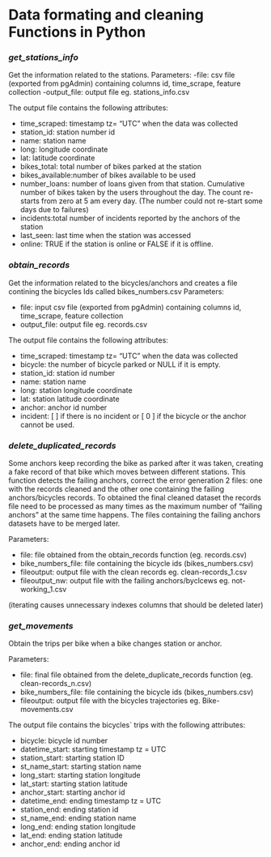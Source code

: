 # Data formating and cleaning Functions in Python

### *get_stations_info*
Get the information related to the stations. 
Parameters: 
-file: csv file (exported from pgAdmin) containing columns id, time_scrape, feature collection 
-output_file: output file eg. stations_info.csv 

The output file contains the following attributes:
- time_scraped: timestamp tz= “UTC” when the data was collected 
- station_id: station number id 
- name: station name
- long: longitude coordinate
- lat: latitude coordinate
- bikes_total: total number of bikes parked at the station
- bikes_available:number of bikes available to be used
- number_loans: number of loans given from that station. Cumulative number of bikes taken by the users throughout the day. The count re-starts from zero at 5 am every day.  (The number could not re-start some days due to failures)
- incidents:total number of incidents reported by the anchors of the station
- last_seen: last time when the station was accessed 
- online: TRUE if the station is online or FALSE if it is offline. 

### *obtain_records*
Get the information related to the bicycles/anchors and creates a file contining the bicycles Ids called bikes_numbers.csv 
Parameters: 
- file: input csv file (exported from pgAdmin) containing columns id, time_scrape, feature collection 
- output_file: output file eg. records.csv  

The output file contains the following attributes:
- time_scraped: timestamp tz= “UTC” when the data was collected 
- bicycle: the number of bicycle parked or NULL if it is empty. 
- station_id: station id number 
- name: station name
- long: station longitude coordinate
- lat: station latitude coordinate
- anchor: anchor id number 
- incident:  [ ] if there is no incident or [ 0 ] if the bicycle or the anchor cannot be used. 


### *delete_duplicated_records*
Some anchors keep recording the bike as parked after it was taken, creating a fake record of that bike which moves between different stations. This function detects the failing anchors, correct the error generation 2 files: one with the records cleaned and the other one containing the failing anchors/bicycles records.
To obtained the final cleaned dataset the records file need to be processed as many times as the maximum number of “failing anchors” at the same time happens.
The files containing the failing anchors datasets have to be merged later.

Parameters: 
- file: file obtained from the obtain_records function (eg. records.csv)
- bike_numbers_file: file containing the bicycle ids (bikes_numbers.csv)
- fileoutput: output file with the clean records eg. clean-records_1.csv  
- fileoutput_nw: output file with the failing anchors/byclcews eg. not-working_1.csv   

(iterating causes unnecessary indexes columns that should be deleted later)

### *get_movements*
Obtain the trips per bike when a bike changes station or anchor. 
 
Parameters: 
- file: final file obtained from the delete_duplicate_records function (eg. clean-records_n.csv)
- bike_numbers_file: file containing the bicycle ids (bikes_numbers.csv)
- fileoutput:  output file with the bicycles trajectories eg. Bike-movements.csv

The output file contains the bicycles` trips with the following attributes:
- bicycle: bicycle id number
- datetime_start: starting timestamp tz = UTC 
- station_start: starting station ID 
- st_name_start: starting station name
- long_start: starting station longitude
- lat_start: starting station latitude
- anchor_start: starting anchor id
- datetime_end: ending timestamp tz = UTC  
- station_end: ending station id
- st_name_end: ending station name
- long_end: ending station longitude
- lat_end: ending station latitude
- anchor_end:  ending anchor id
